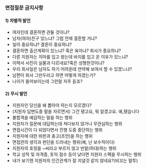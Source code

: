 

### **면접질문 금지사항**



#### 1) 차별적 발언

* 여자인데 결혼하면 관둘 것이냐?
* 남자(여자)친구 있느냐? 그럼 언제 결혼할 거냐?
* 일이 중요하냐? 결혼이 중요하냐?
* 결혼하면 출산계획이 있느냐? 혹은 육아냐? 회사가 중요하냐?
* 다른 지원자는 치마를 입고 왔는데 바지를 입고 온 이유가 있느냐?
* 이력서 사진이 실물과 다르네요?혹은 성형한것이냐?
* 우리 회사일은 남자도 하기 어려운데 연약해 보여서 할 수 있겠느냐?
* 남편이 회사 그만두라고 하면 어떻게 하겠는가?
* 나이가 들어보이는데 그런말 자주 듣죠?

  

#### 2)  무시 발언

* 지원자인 당신을 왜 뽑아야 하는지 모르겠다?
* (지원자 답변도중 말을 자르면서) 그건 됐고요, 뭐 알겠고요. 예,됐습니다
* 불합격을 예감하는 말을 하는 행위
* 지원자가 질문에 대답하는데 쳐다보지 않거나 무관심하는 행위
* 면접시간이 다 되었다면서 진행 도중 중단하는 행위
* 지원자에 대한 비판과 충고(조언)을 하는 행위
* 면접관의 생각과 판단을 드러내는 행위(예, 난 보수적이다)
* 지원자의 호칭을 ~씨라고 부르지 않고 반말(하대)하는 행위
* 학교 성적 및 자격증, 토익 점수 등이 낮다면 지원자 스펙을 무시하는 행위
* 내가 보기엔 지원자의 인간관계가 잘 지낼것 같지 않네요?(비꼬는 말투)

